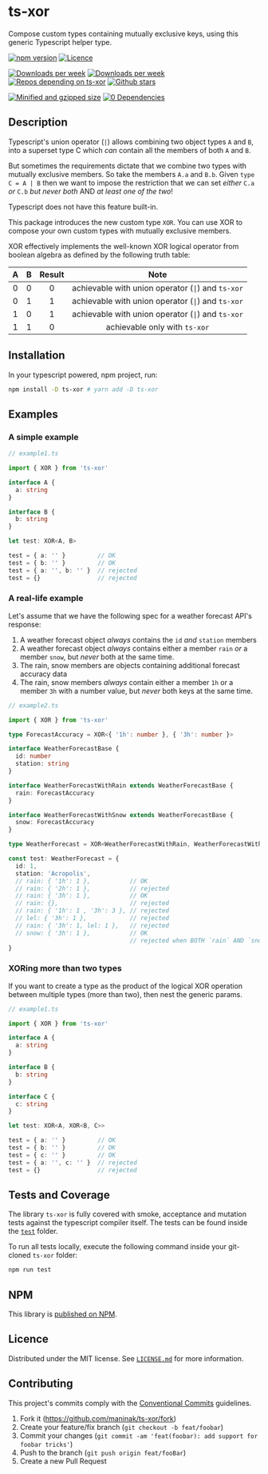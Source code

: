 
# ts-xor

Compose custom types containing mutually exclusive keys, using this generic Typescript helper type.

[![npm version](https://badgen.net/npm/v/ts-xor?color=green)](https://www.npmjs.com/package/ts-xor)
[![Licence](https://badgen.net/badge/license/MIT/green)](LICENCE.md)

[![Downloads per week](https://badgen.net/npm/dt/ts-xor?color=blue)](https://npm-stat.com/charts.html?package=ts-xor&from=2019-02-22)
[![Downloads per week](https://badgen.net/npm/dw/ts-xor?color=blue)](https://npm-stat.com/charts.html?package=ts-xor&from=2019-02-22)
[![Repos depending on ts-xor](https://badgen.net/github/dependents-repo/maninak/ts-xor?color=blue)](https://github.com/maninak/ts-xor/network/dependents)
[![Github stars](https://badgen.net/github/stars/maninak/ts-xor)](https://github.com/maninak/ts-xor/stargazers)

[![Minified and gzipped size](https://badgen.net/bundlephobia/minzip/ts-xor?color=orange)](https://bundlephobia.com/result?p=ts-xor)
[![0 Dependencies](https://badgen.net/bundlephobia/dependency-count/ts-xor?color=orange)](https://github.com/maninak/ts-xor/blob/87aa237a1b246efa4e8028d89dc7168ba4c4fd84/package.json#L30)

## Description

Typescript's union operator (`|`) allows combining two object types `A` and `B`, into a superset type C which _can_ contain all the members of both `A` and `B`.

But sometimes the requirements dictate that we combine two types with mutually exclusive members. So take the members `A.a` and `B.b`. Given `type C = A | B` then we want to impose the restriction that we can set _either_ `C.a` _or_ `C.b` _but never both_ AND _at least one of the two_!

Typescript does not have this feature built-in.

This package introduces the new custom type `XOR`. You can use XOR to compose your own custom types with mutually exclusive members.

XOR effectively implements the well-known XOR logical operator from boolean algebra as defined by the following truth table:

| A | B | Result | Note
| :-: | :-: | :-: | :-: |
| 0 | 0 | 0 | achievable with union operator (`\|`) and `ts-xor`
| 0 | 1 | 1 | achievable with union operator (`\|`) and `ts-xor`
| 1 | 0 | 1 | achievable with union operator (`\|`) and `ts-xor`
| 1 | 1 | 0 | achievable only with `ts-xor`
## Installation

In your typescript powered, npm project, run:

```sh
npm install -D ts-xor # yarn add -D ts-xor
```

## Examples

### A simple example

```typescript
// example1.ts

import { XOR } from 'ts-xor'

interface A {
  a: string
}

interface B {
  b: string
}

let test: XOR<A, B>

test = { a: '' }         // OK
test = { b: '' }         // OK
test = { a: '', b: '' }  // rejected
test = {}                // rejected
```

### A real-life example

Let's assume that we have the following spec for a weather forecast API's response:

1. A weather forecast object _always_ contains the `id` _and_ `station` members
2. A weather forecast object _always_ contains either a member `rain` _or_ a member `snow`, but _never_ both at the same time.
3. The rain, snow members are objects containing additional forecast accuracy data
4. The rain, snow members _always_ contain either a member `1h` or a member `3h` with a number value, but _never_ both keys at the same time.

```typescript
// example2.ts

import { XOR } from 'ts-xor'

type ForecastAccuracy = XOR<{ '1h': number }, { '3h': number }>

interface WeatherForecastBase {
  id: number
  station: string
}

interface WeatherForecastWithRain extends WeatherForecastBase {
  rain: ForecastAccuracy
}

interface WeatherForecastWithSnow extends WeatherForecastBase {
  snow: ForecastAccuracy
}

type WeatherForecast = XOR<WeatherForecastWithRain, WeatherForecastWithSnow>

const test: WeatherForecast = {
  id: 1,
  station: 'Acropolis',
  // rain: { '1h': 1 },           // OK
  // rain: { '2h': 1 },           // rejected
  // rain: { '3h': 1 },           // OK
  // rain: {},                    // rejected
  // rain: { '1h': 1 , '3h': 3 }, // rejected
  // lel: { '3h': 1 },            // rejected
  // rain: { '3h': 1, lel: 1 },   // rejected
  // snow: { '3h': 1 },           // OK
                                  // rejected when BOTH `rain` AND `snow` keys are defined at the same time
}
```

### XORing more than two types

If you want to create a type as the product of the logical XOR operation between multiple types (more than two), then nest the generic params.

```typescript
// example1.ts

import { XOR } from 'ts-xor'

interface A {
  a: string
}

interface B {
  b: string
}

interface C {
  c: string
}

let test: XOR<A, XOR<B, C>>

test = { a: '' }         // OK
test = { b: '' }         // OK
test = { c: '' }         // OK
test = { a: '', c: '' }  // rejected
test = {}                // rejected
```

## Tests and Coverage

The library `ts-xor` is fully covered with smoke, acceptance and mutation tests against the typescript compiler itself. The tests can be found inside the [`test`](https://github.com/maninak/ts-xor/tree/master/test) folder.

To run all tests locally, execute the following command inside your git-cloned `ts-xor` folder:

```sh
npm run test
```

## NPM

This library is [published on NPM](https://www.npmjs.com/package/ts-xor).

## Licence

Distributed under the MIT license. See [`LICENSE.md`](./LICENCE.md) for more information.

## Contributing

This project's commits comply with the [Conventional Commits](https://www.conventionalcommits.org/) guidelines.

1. Fork it (<https://github.com/maninak/ts-xor/fork>)
2. Create your feature/fix branch (`git checkout -b feat/foobar`)
3. Commit your changes (`git commit -am 'feat(foobar): add support for foobar tricks'`)
4. Push to the branch (`git push origin feat/fooBar`)
5. Create a new Pull Request
